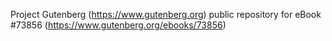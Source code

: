 Project Gutenberg (https://www.gutenberg.org) public repository for
eBook #73856 (https://www.gutenberg.org/ebooks/73856)
